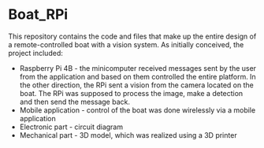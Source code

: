 # Boat_RPi
This repository contains the code and files that make up the entire design of a remote-controlled boat with a vision system. As initially conceived, the project included:
- Raspberry Pi 4B - the minicomputer received messages sent by the user from the application and based on them controlled the entire platform. In the other direction, the RPi sent a vision from the camera located on the boat. The RPi was supposed to process the image, make a detection and then send the message back.
- Mobile application - control of the boat was done wirelessly via a mobile application
- Electronic part - circuit diagram
- Mechanical part - 3D model, which was realized using a 3D printer 
